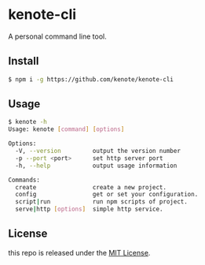 # kenote-cli

A personal command line tool.

## Install

```bash
$ npm i -g https://github.com/kenote/kenote-cli
```

## Usage

```bash
$ kenote -h
Usage: kenote [command] [options]

Options:
  -V, --version         output the version number
  -p --port <port>      set http server port
  -h, --help            output usage information

Commands:
  create                create a new project.
  config                get or set your configuration.
  script|run            run npm scripts of project.
  serve|http [options]  simple http service.
```

## License

this repo is released under the [MIT License][licensed-url].

[licensed-image]: https://img.shields.io/badge/license-MIT-blue.svg
[licensed-url]: https://github.com/kenote/kenote-cli/blob/master/LICENSE


